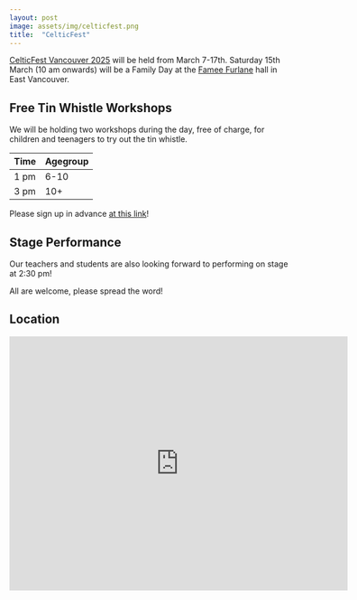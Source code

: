 ```yaml
---
layout: post
image: assets/img/celticfest.png
title:  "CelticFest"
---
```


[CelticFest Vancouver 2025](https://www.celticfestvancouver.com/) will be held from March 7-17th.
Saturday 15th March (10 am onwards) will be a Family Day at the [Famee Furlane](https://maps.app.goo.gl/G8UtabmBCoxTDq9s5) hall in East Vancouver. 

## Free Tin Whistle Workshops 
We will be holding two workshops during the day, free of charge, for children and teenagers to try out the tin whistle. 

| Time | Agegroup|
|-|-|
| 1 pm | 6-10 |
| 3 pm | 10+ |

Please sign up in advance [at this link](https://docs.google.com/forms/d/e/1FAIpQLSfJMgU6Vp1PrTZfiq56Y736wYx-p5YJVFXx3ZLjykX8sSJrTA/viewform?fbclid=IwY2xjawIuLXhleHRuA2FlbQIxMQABHeccGbkgz0Ysnx9sT8CugAy9X8h5gOn6POTd0iJuaR5bKXcTgH9bFaG2GA_aem_NWk3k3H4Vuk_M03KbjCWbw)!

## Stage Performance 
Our teachers and students are also looking forward to performing on stage at 2:30 pm!

All are welcome, please spread the word!

## Location 
<iframe src="https://www.google.com/maps/embed?pb=!1m18!1m12!1m3!1d2602.7876638806106!2d-123.05422522318695!3d49.28042057091389!2m3!1f0!2f0!3f0!3m2!1i1024!2i768!4f13.1!3m3!1m2!1s0x54867121873a2301%3A0x4f8603797881b13e!2sFamee%20Furlane%20Of%20Vancouver!5e0!3m2!1sen!2sca!4v1738820208513!5m2!1sen!2sca" width="600" height="450" style="border:0;" allowfullscreen="" loading="lazy" referrerpolicy="no-referrer-when-downgrade"></iframe>

